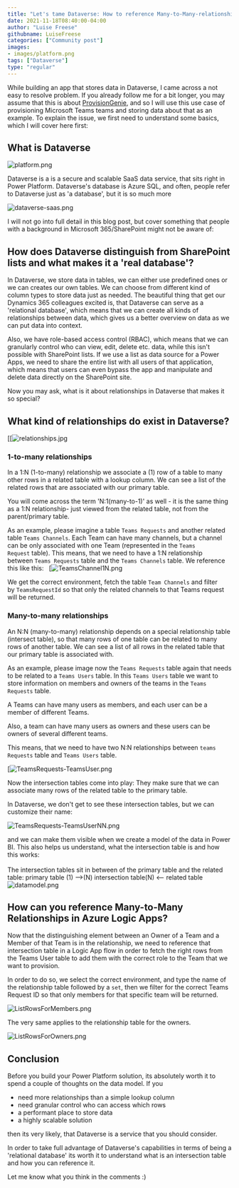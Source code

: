 ```yaml
---
title: "Let's tame Dataverse: How to reference Many-to-Many-relationships in Azure Logic Apps"
date: 2021-11-18T08:40:00-04:00
author: "Luise Freese"
githubname: LuiseFreese
categories: ["Community post"]
images:
- images/platform.png
tags: ["Dataverse"]
type: "regular"
---
```


While building an app that stores data in Dataverse, I came across a
not easy to resolve problem. If you already follow me for a bit longer,
you may assume that this is
about [ProvisionGenie](https://provisiongenie.com/ "https://provisionGenie.com"), 
and so I will use this use case of provisioning Microsoft Teams teams
and storing data about that as an example. To explain the issue, we
first need to understand some basics, which I will cover here
first:

## What is Dataverse 

![platform.png](images/platform.png)

Dataverse is a is a secure and scalable SaaS data service, that sits
right in Power Platform. Dataverse's database is Azure SQL, and often,
people refer to Dataverse just as 'a database', but it is so much
more

![dataverse-saas.png](images/dataverse-saas.png)


I will not go into full detail in this blog post, but cover something
that people with a background in Microsoft 365/SharePoint might not be
aware of:

## How does Dataverse distinguish from SharePoint lists and what makes it a 'real database'?

In Dataverse, we store data in tables, we can either use predefined ones
or we can creates our own tables. We can choose from different kind of
column types to store data just as needed. The beautiful thing that get
our Dynamics 365 colleagues excited is, that Dataverse can serve as a
'relational database', which means that we can create all kinds of
relationships between data, which gives us a better overview on data as
we can put data into context.

Also, we have role-based access control (RBAC), which means that we can
granularly control who can view, edit, delete etc. data, while this
isn't possible with SharePoint lists. If we use a list as data source
for a Power Apps, we need to share the entire list with all users of
that application, which means that users can even bypass the app and
manipulate and delete data directly on the SharePoint site.

Now you may ask, what is it about relationships in Dataverse that makes
it so special?

## What kind of relationships do exist in Dataverse? 

[[![relationships.jpg](images/relationships.jpg)

### 1-to-many relationships

In a 1:N (1-to-many) relationship we associate a (1) row of a table to
many other rows in a related table with a lookup column. We can see a
list of the related rows that are associated with our primary table.

You will come across the term 'N:1(many-to-1)' as well - it is the
same thing as a 1:N relationship- just viewed from the related table,
not from the parent/primary table.

As an example, please imagine a table `Teams Requests` and another
related table `Teams Channels`. Each Team can have many channels, but a
channel can be only associated with one Team (represented in
the `Teams Request` table). This means, that we need to have a 1:N
relationship between `Teams Requests` table and
the `Teams Channels` table. We reference this like this:
 
[![TeamsChannel1N.png](images/TeamsChannel1N.png)

We get the correct environment, fetch the table `Team Channels` and
filter by `TeamsRequestId` so that only the related channels to that
Teams request will be returned.

### Many-to-many relationships

An N:N (many-to-many) relationship depends on a special relationship
table (intersect table), so that many rows of one table can be related
to many rows of another table. We can see a list of all rows in the
related table that our primary table is associated with.

As an example, please image now the `Teams Requests` table again that
needs to be related to a `Teams Users` table. In
this `Teams Users` table we want to store information on members and
owners of the teams in the `Teams Requests` table.

A Teams can have many users as members, and each user can be a member of
different Teams.

Also, a team can have many users as owners and these users can be owners
of several different teams.

This means, that we need to have two N:N relationships
between `teams Requests` table and `Teams Users` table.

[![TeamsRequests-TeamsUser.png](images/TeamsRequests-TeamsUser.png)

Now the intersection tables come into play: They make sure that we can
associate many rows of the related table to the primary table.

In Dataverse, we don't get to see these intersection tables, but we can
customize their name:

![TeamsRequests-TeamsUserNN.png](images/TeamsRequests-TeamsUserNN.png)

and we can make them visible when we create a model of the data in Power
BI. This also helps us understand, what the intersection table is and
how this works: \
\
The intersection tables sit in between of the primary table and the
related table: primary table (1) \--\>(N) intersection table(N) \<\--
related table\
![datamodel.png](images/datamodel.png)


## How can you reference Many-to-Many Relationships in Azure Logic Apps?

Now that the distinguishing element between an Owner of a Team and a
Member of that Team is in the relationship, we need to reference that
intersection table in a Logic App flow in order to fetch the right rows
from the Teams User table to add them with the correct role to the Team
that we want to provision.

In order to do so, we select the correct environment, and type the name
of the relationship table followed by a `set`, then we filter for the
correct Teams Request ID so that only members for that specific team
will be returned.

![ListRowsForMembers.png](images/ListRowsForMembers.png)

The very same applies to the relationship table for the owners.

![ListRowsForOwners.png](images/ListRowsForOwners.png)

## Conclusion

Before you build your Power Platform solution, its absolutely worth it
to spend a couple of thoughts on the data model. If you

-   need more relationships than a simple lookup column
-   need granular control who can access which rows
-   a performant place to store data
-   a highly scalable solution

then its very likely, that Dataverse is a service that you should
consider.

In order to take full advantage of Dataverse's capabilities in terms of
being a 'relational database' its worth it to understand what is an
intersection table and how you can reference it.

Let me know what you think in the comments :)
